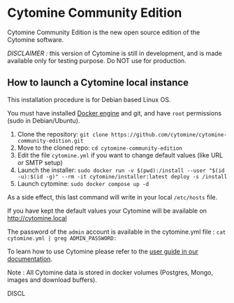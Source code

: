 # Cytomine Community Edition 

Cytomine Community Edition is the new open source edition of the Cytomine software.

*DISCLAIMER :* this version of Cytomine is still in development, and is made available only for testing purpose. Do NOT use for production.

## How to launch a Cytomine local instance

This installation procedure is for Debian based Linux OS. 

You must have installed [Docker engine](https://docs.docker.com/engine/install/) and git, and have `root` permissions (sudo in Debian/Ubuntu).

1. Clone the repository: `git clone https://github.com/cytomine/cytomine-community-edition.git`
2. Move to the cloned repo: `cd cytomine-community-edition`
3. Edit the file `cytomine.yml` if you want to change default values (like URL or SMTP setup)
4. Launch the installer: `sudo docker run -v $(pwd):/install --user "$(id -u):$(id -g)" --rm -it cytomine/installer:latest deploy -s /install`
5. Launch cytomine: `sudo docker compose up -d`

As a side effect, this last command will write in your local `/etc/hosts` file.

If you have kept the default values your Cytomine will be available on http://cytomine.local

The password of the `admin` account is available in the cytomine.yml file : `cat cytomine.yml | greg ADMIN_PASSWORD:`

To learn how to use Cytomine please refer to the [user guide in our documentation](https://doc.cytomine.org/user-guide/).

Note : All Cytomine data is stored in docker volumes (Postgres, Mongo, images and download buffers).

DISCL
